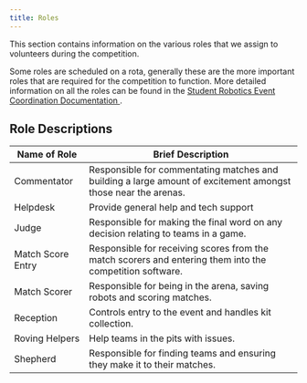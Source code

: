 ```yaml
---
title: Roles
---
```


This section contains information on the various roles that we assign to volunteers during the competition.

Some roles are scheduled on a rota, generally these are the more important roles that are required for the competition to function. More detailed information on all the roles can be found in the [Student Robotics Event Coordination Documentation ](https://bitbucket.org/rspanton/sr-event-coord/wiki/Home).

## Role Descriptions

| Name of Role      | Brief Description                                            |
| ----------------- | ------------------------------------------------------------ |
| Commentator       | Responsible for commentating matches and building a large amount of excitement amongst those near the arenas. |
| Helpdesk          | Provide general help and tech support                        |
| Judge             | Responsible for making the final word on any decision relating to teams in a game. |
| Match Score Entry | Responsible for receiving scores from the match scorers and entering them into the competition software. |
| Match Scorer      | Responsible for being in the arena, saving robots and scoring matches. |
| Reception         | Controls entry to the event and handles kit collection.      |
| Roving Helpers    | Help teams in the pits with issues.                          |
| Shepherd          | Responsible for finding teams and ensuring they make it to their matches. |
